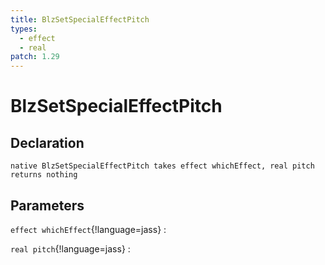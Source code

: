 ```yaml
---
title: BlzSetSpecialEffectPitch
types:
  - effect
  - real
patch: 1.29
---
```


# BlzSetSpecialEffectPitch

## Declaration

```jass
native BlzSetSpecialEffectPitch takes effect whichEffect, real pitch returns nothing
```

## Parameters
`effect whichEffect`{!language=jass}
: 

`real pitch`{!language=jass}
: 
